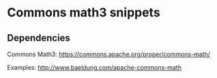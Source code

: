 # Commons math3 snippets

## Dependencies

Commons Math3: https://commons.apache.org/proper/commons-math/

Examples: http://www.baeldung.com/apache-commons-math

